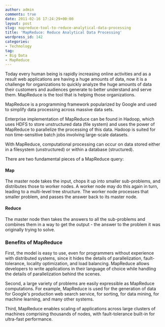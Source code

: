 ```yaml
---
author: admin
comments: true
date: 2011-02-16 17:24:29+00:00
layout: post
slug: mapreduce-tool-to-reduce-analytical-data-processing
title: 'MapReduce: Reduce Analytical Data Processing'
wordpress_id: 142
categories:
- Technology
tag:
- Big Data
- MapReduce
---
```


Today every human being is rapidly increasing online activities and as a result web applications are having a huge amounts of data, now it is a challenge for organizations to quickly analyze the huge amounts of data their customers and audiences generate to better understand and serve them.<!--more--> MapReduce is the tool that is helping those organizations.
  

MapReduce is a programming framework popularized by Google and used to simplify data processing across massive data sets.
  

Enterprise implementation of MapReduce can be found in Hadoop, which uses HDFS to store unstructured data (file system) and uses the power of MapReduce to parallelize the processing of this data. Hadoop is suited for non time-sensitive batch jobs involving large-scale datasets.

With MapReduce, computational processing can occur on data stored either in a filesystem (unstructured) or within a database (structured).

There are two fundamental pieces of a MapReduce query:


#### Map


The master node takes the input, chops it up into smaller sub-problems, and distributes those to worker nodes. A worker node may do this again in turn, leading to a multi-level tree structure. The worker node processes that smaller problem, and passes the answer back to its master node.


#### Reduce


The master node then takes the answers to all the sub-problems and combines them in a way to get the output - the answer to the problem it was originally trying to solve. 



### Benefits of MapReduce


First, the model is easy to use, even for programmers without experience with distributed systems, since it hides the details of parallelization, fault-tolerance, locality optimization, and load balancing. MapReduce allows developers to write applications in their language of choice while handling the details of parallelization behind the scenes.

Second, a large variety of problems are easily expressible as MapReduce computations.
For example, MapReduce is used for the generation of data for Google's production web search service, for sorting, for data mining, for machine learning, and many other systems.

Third, MapReduce enables scaling of applications across large clusters of machines comprising thousands of nodes, with fault-tolerance built-in for ultra-fast performance.

